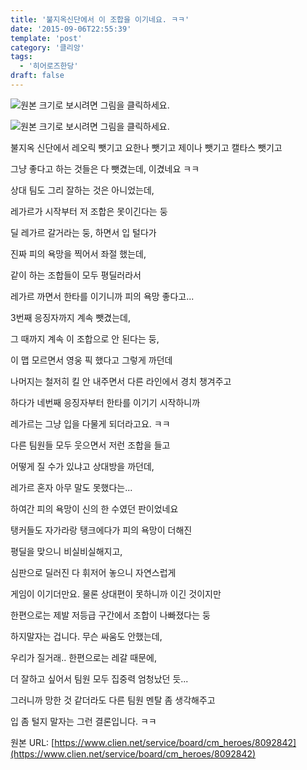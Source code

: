 ```yaml
---
title: '불지옥신단에서 이 조합을 이기네요. ㅋㅋ'
date: '2015-09-06T22:55:39'
template: 'post'
category: '클리앙'
tags: 
  - '히어로즈한당'
draft: false
---
```


![원본 크기로 보시려면 그림을 클릭하세요.](http://upload2.inven.co.kr/upload/2015/09/06/bbs/i11150936214.jpg "원본 크기로 보시려면 그림을 클릭하세요.")

![원본 크기로 보시려면 그림을 클릭하세요.](http://upload2.inven.co.kr/upload/2015/09/06/bbs/i11036751312.jpg "원본 크기로 보시려면 그림을 클릭하세요.")

불지옥 신단에서 레오릭 뺏기고 요한나 뺏기고 제이나 뺏기고 캘타스 뺏기고

그냥 좋다고 하는 것들은 다 뺏겼는데, 이겼네요 ㅋㅋ

상대 팀도 그리 잘하는 것은 아니었는데, 

레가르가 시작부터 저 조합은 못이긴다는 둥

딜 레가르 갈거라는 둥, 하면서 입 털다가

진짜 피의 욕망을 찍어서 좌절 했는데, 

같이 하는 조합들이 모두 평딜러라서 

레가르 까면서 한타를 이기니까 피의 욕망 좋다고...

3번째 응징자까지 계속 뺏겼는데, 

그 때까지 계속 이 조합으로 안 된다는 둥, 

이 맵 모르면서 영웅 픽 했다고 그렇게 까던데

나머지는 철저히 킬 안 내주면서 다른 라인에서 경치 챙겨주고

하다가 네번째 응징자부터 한타를 이기기 시작하니까

레가르는 그냥 입을 다물게 되더라고요. ㅋㅋ 

다른 팀원들 모두 웃으면서 저런 조합을 들고 

어떻게 질 수가 있냐고 상대방을 까던데,

레가르 혼자 아무 말도 못했다는... 

하여간 피의 욕망이 신의 한 수였던 판이었네요

탱커들도 자가라랑 탱크에다가 피의 욕망이 더해진

평딜을 맞으니 비실비실해지고, 

심판으로 딜러진 다 휘저어 놓으니 자연스럽게

게임이 이기더만요. 물론 상대편이 못하니까 이긴 것이지만

한편으로는 제발 저등급 구간에서 조합이 나빠졌다는 둥 

하지말자는 겁니다. 무슨 싸움도 안했는데, 

우리가 질거래.. 한편으로는 레갈 때문에, 

더 잘하고 싶어서 팀원 모두 집중력 엄청났던 듯...

그러니까 망한 것 같더라도 다른 팀원 멘탈 좀 생각해주고

입 좀 털지 말자는 그런 결론입니다. ㅋㅋ

원본 URL: [https://www.clien.net/service/board/cm_heroes/8092842](https://www.clien.net/service/board/cm_heroes/8092842)